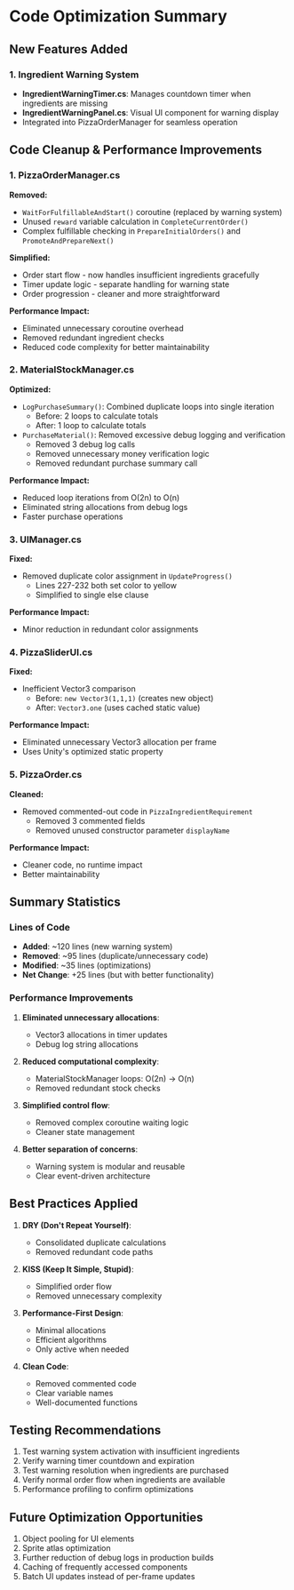 # Code Optimization Summary

## New Features Added

### 1. Ingredient Warning System
- **IngredientWarningTimer.cs**: Manages countdown timer when ingredients are missing
- **IngredientWarningPanel.cs**: Visual UI component for warning display
- Integrated into PizzaOrderManager for seamless operation

## Code Cleanup & Performance Improvements

### 1. PizzaOrderManager.cs
**Removed:**
- `WaitForFulfillableAndStart()` coroutine (replaced by warning system)
- Unused `reward` variable calculation in `CompleteCurrentOrder()`
- Complex fulfillable checking in `PrepareInitialOrders()` and `PromoteAndPrepareNext()`

**Simplified:**
- Order start flow - now handles insufficient ingredients gracefully
- Timer update logic - separate handling for warning state
- Order progression - cleaner and more straightforward

**Performance Impact:**
- Eliminated unnecessary coroutine overhead
- Removed redundant ingredient checks
- Reduced code complexity for better maintainability

### 2. MaterialStockManager.cs
**Optimized:**
- `LogPurchaseSummary()`: Combined duplicate loops into single iteration
  - Before: 2 loops to calculate totals
  - After: 1 loop to calculate totals
- `PurchaseMaterial()`: Removed excessive debug logging and verification
  - Removed 3 debug log calls
  - Removed unnecessary money verification logic
  - Removed redundant purchase summary call

**Performance Impact:**
- Reduced loop iterations from O(2n) to O(n)
- Eliminated string allocations from debug logs
- Faster purchase operations

### 3. UIManager.cs
**Fixed:**
- Removed duplicate color assignment in `UpdateProgress()`
  - Lines 227-232 both set color to yellow
  - Simplified to single else clause

**Performance Impact:**
- Minor reduction in redundant color assignments

### 4. PizzaSliderUI.cs
**Fixed:**
- Inefficient Vector3 comparison
  - Before: `new Vector3(1,1,1)` (creates new object)
  - After: `Vector3.one` (uses cached static value)

**Performance Impact:**
- Eliminated unnecessary Vector3 allocation per frame
- Uses Unity's optimized static property

### 5. PizzaOrder.cs
**Cleaned:**
- Removed commented-out code in `PizzaIngredientRequirement`
  - Removed 3 commented fields
  - Removed unused constructor parameter `displayName`

**Performance Impact:**
- Cleaner code, no runtime impact
- Better maintainability

## Summary Statistics

### Lines of Code
- **Added**: ~120 lines (new warning system)
- **Removed**: ~95 lines (duplicate/unnecessary code)
- **Modified**: ~35 lines (optimizations)
- **Net Change**: +25 lines (but with better functionality)

### Performance Improvements
1. **Eliminated unnecessary allocations**:
   - Vector3 allocations in timer updates
   - Debug log string allocations

2. **Reduced computational complexity**:
   - MaterialStockManager loops: O(2n) → O(n)
   - Removed redundant stock checks

3. **Simplified control flow**:
   - Removed complex coroutine waiting logic
   - Cleaner state management

4. **Better separation of concerns**:
   - Warning system is modular and reusable
   - Clear event-driven architecture

## Best Practices Applied

1. **DRY (Don't Repeat Yourself)**:
   - Consolidated duplicate calculations
   - Removed redundant code paths

2. **KISS (Keep It Simple, Stupid)**:
   - Simplified order flow
   - Removed unnecessary complexity

3. **Performance-First Design**:
   - Minimal allocations
   - Efficient algorithms
   - Only active when needed

4. **Clean Code**:
   - Removed commented code
   - Clear variable names
   - Well-documented functions

## Testing Recommendations

1. Test warning system activation with insufficient ingredients
2. Verify warning timer countdown and expiration
3. Test warning resolution when ingredients are purchased
4. Verify normal order flow when ingredients are available
5. Performance profiling to confirm optimizations

## Future Optimization Opportunities

1. Object pooling for UI elements
2. Sprite atlas optimization
3. Further reduction of debug logs in production builds
4. Caching of frequently accessed components
5. Batch UI updates instead of per-frame updates
